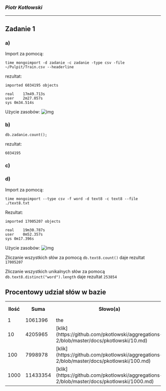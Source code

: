 ### *Piotr Kotłowski*

----

## Zadanie 1
### a)
Import za pomocą:
```
time mongoimport -d zadanie -c zadanie -type csv -file ~/Pulpit/Train.csv --headerline
```
rezultat:
```
imported 6034195 objects

real	17m49.713s
user	2m27.057s
sys	0m34.514s
```
Użycie zasobów:
![img](http://i44.tinypic.com/4tn5li.png)
### b)
```
db.zadanie.count();
```
rezultat:
```
6034195
```
### c)

### d)
Import za pomocą:
```
time mongoimport --type csv -f word -d text8 -c text8 --file ./text8.txt
```
Rezultat:
```
imported 17005207 objects

real	19m30.787s
user	0m52.357s
sys	0m17.396s
```
Użycie zasobów:
![img](http://tinypic.com/r/16i9swk/5.png)

Zliczanie wszystkich słów za pomocą ``` db.text8.count() ``` daje rezultat ``` 17005207 ```

Zliczanie wszystkich unikalnych słów za pomocą ``` db.text8.distinct("word").length ``` daje rezultat ``` 253854 ```


Procentowy udział słów w bazie
-------------

<table>
  <tr>
    <th>Ilość</th><th>Suma</th><th>Słowo(a)</th><th>Udział procentowy</th>
  </tr>
  <tr>
    <td>1</td><td>1061396</td><td>the</td><td>6,25%</td>
  </tr>
  <tr>
    <td>10</td><td>4205965</td><td>[klik](https://github.com/pkotlowski/aggregations-2/blob/master/docs/pkotlowski/10.md)</td><td>24,73%</td>
  </tr>
 <tr>
    <td>100</td><td>7998978</td><td>[klik](https://github.com/pkotlowski/aggregations-2/blob/master/docs/pkotlowski/100.md)</td><td>47,03%</td>
  </tr>
 <tr>
    <td>1000</td><td>11433354</td><td>[klik](https://github.com/pkotlowski/aggregations-2/blob/master/docs/pkotlowski/1000.md)</td><td>67,23%</td>
  </tr>
</table>
